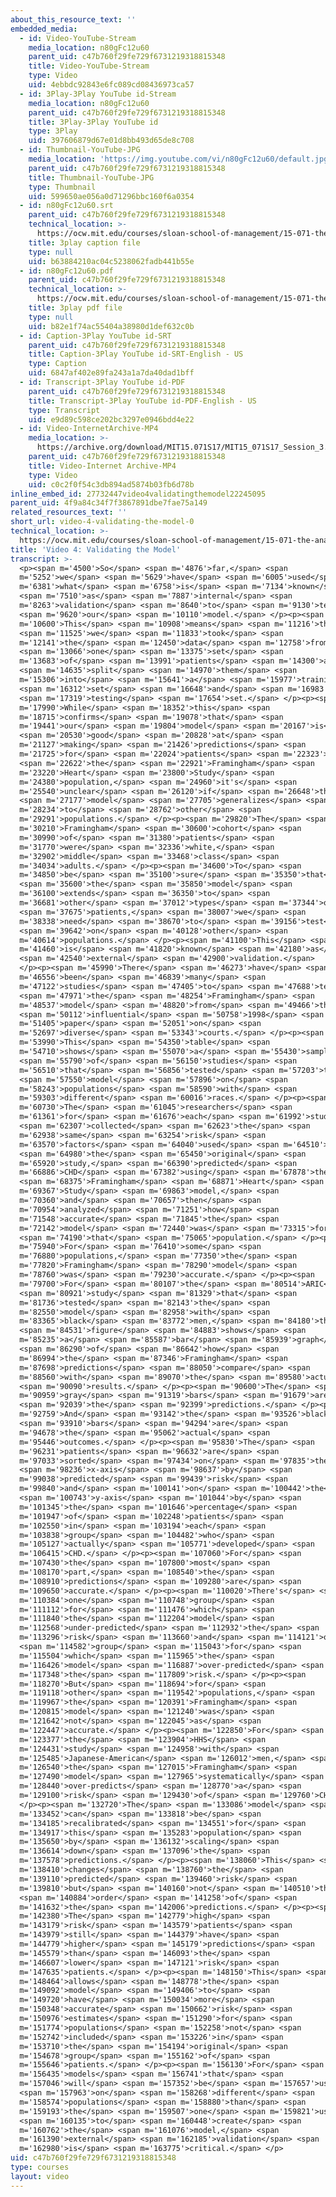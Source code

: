 ```yaml
---
about_this_resource_text: ''
embedded_media:
  - id: Video-YouTube-Stream
    media_location: n80gFc12u60
    parent_uid: c47b760f29fe729f6731219318815348
    title: Video-YouTube-Stream
    type: Video
    uid: 4ebbdc92843e6fc089cd08436973ca57
  - id: 3Play-3Play YouTube id-Stream
    media_location: n80gFc12u60
    parent_uid: c47b760f29fe729f6731219318815348
    title: 3Play-3Play YouTube id
    type: 3Play
    uid: 397606879d67e01d8bb493d65de8c708
  - id: Thumbnail-YouTube-JPG
    media_location: 'https://img.youtube.com/vi/n80gFc12u60/default.jpg'
    parent_uid: c47b760f29fe729f6731219318815348
    title: Thumbnail-YouTube-JPG
    type: Thumbnail
    uid: 599650ae056a0d71296bbc160f6a0354
  - id: n80gFc12u60.srt
    parent_uid: c47b760f29fe729f6731219318815348
    technical_location: >-
      https://ocw.mit.edu/courses/sloan-school-of-management/15-071-the-analytics-edge-spring-2017/logistic-regression/the-framingham-heart-study-evaluating-risk-factors-to-save-lives/video-4-validating-the-model/video-4-validating-the-model-0/n80gFc12u60.srt
    title: 3play caption file
    type: null
    uid: b63884210ac04c5238062fadb441b55e
  - id: n80gFc12u60.pdf
    parent_uid: c47b760f29fe729f6731219318815348
    technical_location: >-
      https://ocw.mit.edu/courses/sloan-school-of-management/15-071-the-analytics-edge-spring-2017/logistic-regression/the-framingham-heart-study-evaluating-risk-factors-to-save-lives/video-4-validating-the-model/video-4-validating-the-model-0/n80gFc12u60.pdf
    title: 3play pdf file
    type: null
    uid: b82e1f74ac55404a38980d1def632c0b
  - id: Caption-3Play YouTube id-SRT
    parent_uid: c47b760f29fe729f6731219318815348
    title: Caption-3Play YouTube id-SRT-English - US
    type: Caption
    uid: 6847af402e89fa243a1a7da40dad1bff
  - id: Transcript-3Play YouTube id-PDF
    parent_uid: c47b760f29fe729f6731219318815348
    title: Transcript-3Play YouTube id-PDF-English - US
    type: Transcript
    uid: e9d89c598ce202bc3297e0946bdd4e22
  - id: Video-InternetArchive-MP4
    media_location: >-
      https://archive.org/download/MIT15.071S17/MIT15_071S17_Session_3.3.07_300k.mp4
    parent_uid: c47b760f29fe729f6731219318815348
    title: Video-Internet Archive-MP4
    type: Video
    uid: c0c2f0f54c3db894ad5874b03fb6d78b
inline_embed_id: 27732447video4validatingthemodel22245095
parent_uid: 4f9a84c34f7f3867891dbe7fae75a149
related_resources_text: ''
short_url: video-4-validating-the-model-0
technical_location: >-
  https://ocw.mit.edu/courses/sloan-school-of-management/15-071-the-analytics-edge-spring-2017/logistic-regression/the-framingham-heart-study-evaluating-risk-factors-to-save-lives/video-4-validating-the-model/video-4-validating-the-model-0
title: 'Video 4: Validating the Model'
transcript: >-
  <p><span m='4500'>So</span> <span m='4876'>far,</span> <span
  m='5252'>we</span> <span m='5629'>have</span> <span m='6005'>used</span> <span
  m='6381'>what</span> <span m='6758'>is</span> <span m='7134'>known</span>
  <span m='7510'>as</span> <span m='7887'>internal</span> <span
  m='8263'>validation</span> <span m='8640'>to</span> <span m='9130'>test</span>
  <span m='9620'>our</span> <span m='10110'>model.</span> </p><p><span
  m='10600'>This</span> <span m='10908'>means</span> <span m='11216'>that</span>
  <span m='11525'>we</span> <span m='11833'>took</span> <span
  m='12141'>the</span> <span m='12450'>data</span> <span m='12758'>from</span>
  <span m='13066'>one</span> <span m='13375'>set</span> <span
  m='13683'>of</span> <span m='13991'>patients</span> <span m='14300'>and</span>
  <span m='14635'>split</span> <span m='14970'>them</span> <span
  m='15306'>into</span> <span m='15641'>a</span> <span m='15977'>training</span>
  <span m='16312'>set</span> <span m='16648'>and</span> <span m='16983'>a</span>
  <span m='17319'>testing</span> <span m='17654'>set.</span> </p><p><span
  m='17990'>While</span> <span m='18352'>this</span> <span
  m='18715'>confirms</span> <span m='19078'>that</span> <span
  m='19441'>our</span> <span m='19804'>model</span> <span m='20167'>is</span>
  <span m='20530'>good</span> <span m='20828'>at</span> <span
  m='21127'>making</span> <span m='21426'>predictions</span> <span
  m='21725'>for</span> <span m='22024'>patients</span> <span m='22323'>in</span>
  <span m='22622'>the</span> <span m='22921'>Framingham</span> <span
  m='23220'>Heart</span> <span m='23800'>Study</span> <span
  m='24380'>population,</span> <span m='24960'>it's</span> <span
  m='25540'>unclear</span> <span m='26120'>if</span> <span m='26648'>the</span>
  <span m='27177'>model</span> <span m='27705'>generalizes</span> <span
  m='28234'>to</span> <span m='28762'>other</span> <span
  m='29291'>populations.</span> </p><p><span m='29820'>The</span> <span
  m='30210'>Framingham</span> <span m='30600'>cohort</span> <span
  m='30990'>of</span> <span m='31380'>patients</span> <span
  m='31770'>were</span> <span m='32336'>white,</span> <span
  m='32902'>middle</span> <span m='33468'>class</span> <span
  m='34034'>adults.</span> </p><p><span m='34600'>To</span> <span
  m='34850'>be</span> <span m='35100'>sure</span> <span m='35350'>that</span>
  <span m='35600'>the</span> <span m='35850'>model</span> <span
  m='36100'>extends</span> <span m='36350'>to</span> <span
  m='36681'>other</span> <span m='37012'>types</span> <span m='37344'>of</span>
  <span m='37675'>patients,</span> <span m='38007'>we</span> <span
  m='38338'>need</span> <span m='38670'>to</span> <span m='39156'>test</span>
  <span m='39642'>on</span> <span m='40128'>other</span> <span
  m='40614'>populations.</span> </p><p><span m='41100'>This</span> <span
  m='41460'>is</span> <span m='41820'>known</span> <span m='42180'>as</span>
  <span m='42540'>external</span> <span m='42900'>validation.</span>
  </p><p><span m='45990'>There</span> <span m='46273'>have</span> <span
  m='46556'>been</span> <span m='46839'>many</span> <span
  m='47122'>studies</span> <span m='47405'>to</span> <span m='47688'>test</span>
  <span m='47971'>the</span> <span m='48254'>Framingham</span> <span
  m='48537'>model</span> <span m='48820'>from</span> <span m='49466'>the</span>
  <span m='50112'>influential</span> <span m='50758'>1998</span> <span
  m='51405'>paper</span> <span m='52051'>on</span> <span
  m='52697'>diverse</span> <span m='53343'>courts.</span> </p><p><span
  m='53990'>This</span> <span m='54350'>table</span> <span
  m='54710'>shows</span> <span m='55070'>a</span> <span m='55430'>sample</span>
  <span m='55790'>of</span> <span m='56150'>studies</span> <span
  m='56510'>that</span> <span m='56856'>tested</span> <span m='57203'>the</span>
  <span m='57550'>model</span> <span m='57896'>on</span> <span
  m='58243'>populations</span> <span m='58590'>with</span> <span
  m='59303'>different</span> <span m='60016'>races.</span> </p><p><span
  m='60730'>The</span> <span m='61045'>researchers</span> <span
  m='61361'>for</span> <span m='61676'>each</span> <span m='61992'>study</span>
  <span m='62307'>collected</span> <span m='62623'>the</span> <span
  m='62938'>same</span> <span m='63254'>risk</span> <span
  m='63570'>factors</span> <span m='64040'>used</span> <span m='64510'>in</span>
  <span m='64980'>the</span> <span m='65450'>original</span> <span
  m='65920'>study,</span> <span m='66390'>predicted</span> <span
  m='66886'>CHD</span> <span m='67382'>using</span> <span m='67878'>the</span>
  <span m='68375'>Framingham</span> <span m='68871'>Heart</span> <span
  m='69367'>Study</span> <span m='69863'>model,</span> <span
  m='70360'>and</span> <span m='70657'>then</span> <span
  m='70954'>analyzed</span> <span m='71251'>how</span> <span
  m='71548'>accurate</span> <span m='71845'>the</span> <span
  m='72142'>model</span> <span m='72440'>was</span> <span m='73315'>for</span>
  <span m='74190'>that</span> <span m='75065'>population.</span> </p><p><span
  m='75940'>For</span> <span m='76410'>some</span> <span
  m='76880'>populations,</span> <span m='77350'>the</span> <span
  m='77820'>Framingham</span> <span m='78290'>model</span> <span
  m='78760'>was</span> <span m='79230'>accurate.</span> </p><p><span
  m='79700'>For</span> <span m='80107'>the</span> <span m='80514'>ARIC</span>
  <span m='80921'>study</span> <span m='81329'>that</span> <span
  m='81736'>tested</span> <span m='82143'>the</span> <span
  m='82550'>model</span> <span m='82958'>with</span> <span
  m='83365'>black</span> <span m='83772'>men,</span> <span m='84180'>this</span>
  <span m='84531'>figure</span> <span m='84883'>shows</span> <span
  m='85235'>a</span> <span m='85587'>bar</span> <span m='85939'>graph</span>
  <span m='86290'>of</span> <span m='86642'>how</span> <span
  m='86994'>the</span> <span m='87346'>Framingham</span> <span
  m='87698'>predictions</span> <span m='88050'>compare</span> <span
  m='88560'>with</span> <span m='89070'>the</span> <span m='89580'>actual</span>
  <span m='90090'>results.</span> </p><p><span m='90600'>The</span> <span
  m='90959'>gray</span> <span m='91319'>bars</span> <span m='91679'>are</span>
  <span m='92039'>the</span> <span m='92399'>predictions.</span> </p><p><span
  m='92759'>And</span> <span m='93142'>the</span> <span m='93526'>black</span>
  <span m='93910'>bars</span> <span m='94294'>are</span> <span
  m='94678'>the</span> <span m='95062'>actual</span> <span
  m='95446'>outcomes.</span> </p><p><span m='95830'>The</span> <span
  m='96231'>patients</span> <span m='96632'>are</span> <span
  m='97033'>sorted</span> <span m='97434'>on</span> <span m='97835'>the</span>
  <span m='98236'>x-axis</span> <span m='98637'>by</span> <span
  m='99038'>predicted</span> <span m='99439'>risk</span> <span
  m='99840'>and</span> <span m='100141'>on</span> <span m='100442'>the</span>
  <span m='100743'>y-axis</span> <span m='101044'>by</span> <span
  m='101345'>the</span> <span m='101646'>percentage</span> <span
  m='101947'>of</span> <span m='102248'>patients</span> <span
  m='102550'>in</span> <span m='103194'>each</span> <span
  m='103838'>group</span> <span m='104482'>who</span> <span
  m='105127'>actually</span> <span m='105771'>developed</span> <span
  m='106415'>CHD.</span> </p><p><span m='107060'>For</span> <span
  m='107430'>the</span> <span m='107800'>most</span> <span
  m='108170'>part,</span> <span m='108540'>the</span> <span
  m='108910'>predictions</span> <span m='109280'>are</span> <span
  m='109650'>accurate.</span> </p><p><span m='110020'>There's</span> <span
  m='110384'>one</span> <span m='110748'>group</span> <span
  m='111112'>for</span> <span m='111476'>which</span> <span
  m='111840'>the</span> <span m='112204'>model</span> <span
  m='112568'>under-predicted</span> <span m='112932'>the</span> <span
  m='113296'>risk</span> <span m='113660'>and</span> <span m='114121'>one</span>
  <span m='114582'>group</span> <span m='115043'>for</span> <span
  m='115504'>which</span> <span m='115965'>the</span> <span
  m='116426'>model</span> <span m='116887'>over-predicted</span> <span
  m='117348'>the</span> <span m='117809'>risk.</span> </p><p><span
  m='118270'>But</span> <span m='118694'>for</span> <span
  m='119118'>other</span> <span m='119542'>populations,</span> <span
  m='119967'>the</span> <span m='120391'>Framingham</span> <span
  m='120815'>model</span> <span m='121240'>was</span> <span
  m='121642'>not</span> <span m='122045'>as</span> <span
  m='122447'>accurate.</span> </p><p><span m='122850'>For</span> <span
  m='123377'>the</span> <span m='123904'>HHS</span> <span
  m='124431'>study</span> <span m='124958'>with</span> <span
  m='125485'>Japanese-American</span> <span m='126012'>men,</span> <span
  m='126540'>the</span> <span m='127015'>Framingham</span> <span
  m='127490'>model</span> <span m='127965'>systematically</span> <span
  m='128440'>over-predicts</span> <span m='128770'>a</span> <span
  m='129100'>risk</span> <span m='129430'>of</span> <span m='129760'>CHD.</span>
  </p><p><span m='132720'>The</span> <span m='133086'>model</span> <span
  m='133452'>can</span> <span m='133818'>be</span> <span
  m='134185'>recalibrated</span> <span m='134551'>for</span> <span
  m='134917'>this</span> <span m='135283'>population</span> <span
  m='135650'>by</span> <span m='136132'>scaling</span> <span
  m='136614'>down</span> <span m='137096'>the</span> <span
  m='137578'>predictions.</span> </p><p><span m='138060'>This</span> <span
  m='138410'>changes</span> <span m='138760'>the</span> <span
  m='139110'>predicted</span> <span m='139460'>risk</span> <span
  m='139810'>but</span> <span m='140160'>not</span> <span m='140510'>the</span>
  <span m='140884'>order</span> <span m='141258'>of</span> <span
  m='141632'>the</span> <span m='142006'>predictions.</span> </p><p><span
  m='142380'>The</span> <span m='142779'>high</span> <span
  m='143179'>risk</span> <span m='143579'>patients</span> <span
  m='143979'>still</span> <span m='144379'>have</span> <span
  m='144779'>higher</span> <span m='145179'>predictions</span> <span
  m='145579'>than</span> <span m='146093'>the</span> <span
  m='146607'>lower</span> <span m='147121'>risk</span> <span
  m='147635'>patients.</span> </p><p><span m='148150'>This</span> <span
  m='148464'>allows</span> <span m='148778'>the</span> <span
  m='149092'>model</span> <span m='149406'>to</span> <span
  m='149720'>have</span> <span m='150034'>more</span> <span
  m='150348'>accurate</span> <span m='150662'>risk</span> <span
  m='150976'>estimates</span> <span m='151290'>for</span> <span
  m='151774'>populations</span> <span m='152258'>not</span> <span
  m='152742'>included</span> <span m='153226'>in</span> <span
  m='153710'>the</span> <span m='154194'>original</span> <span
  m='154678'>group</span> <span m='155162'>of</span> <span
  m='155646'>patients.</span> </p><p><span m='156130'>For</span> <span
  m='156435'>models</span> <span m='156741'>that</span> <span
  m='157046'>will</span> <span m='157352'>be</span> <span m='157657'>used</span>
  <span m='157963'>on</span> <span m='158268'>different</span> <span
  m='158574'>populations</span> <span m='158880'>than</span> <span
  m='159193'>the</span> <span m='159507'>one</span> <span m='159821'>used</span>
  <span m='160135'>to</span> <span m='160448'>create</span> <span
  m='160762'>the</span> <span m='161076'>model,</span> <span
  m='161390'>external</span> <span m='162185'>validation</span> <span
  m='162980'>is</span> <span m='163775'>critical.</span> </p>
uid: c47b760f29fe729f6731219318815348
type: courses
layout: video
---
```

